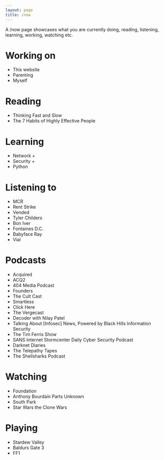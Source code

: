 ```yaml
---
layout: page
title: /now
---
```


A /now page showcases what you are currently doing, reading, listening, learning, working, watching etc.

# Working on

- This website
- Parenting
- Myself

# Reading

- Thinking Fast and Slow
- The 7 Habits of Highly Effective People

# Learning

- Network +
- Security +
- Python

# Listening to

- MCR
- Rent Strike
- Vended
- Tyler Childers
- Bon Iver
- Fontaines D.C.
- Babyface Ray
- Vial

# Podcasts

- Acquired
- ACQ2
- 404 Media Podcast
- Founders
- The Cult Cast
- Smartless
- Click Here
- The Vergecast
- Decoder with Nilay Patel
- Talking About [Infosec] News, Powered by Black Hills Information Security
- The Tim Ferris Show
- SANS Internet Stormcenter Daily Cyber Security Podcast
- Darknet Diaries
- The Telepathy Tapes
- The Shellsharks Podcast

# Watching

- Foundation
- Anthony Bourdain Parts Unknown
- South Park
- Star Wars the Clone Wars

# Playing

- Stardew Valley
- Baldurs Gate 3
- FF1
